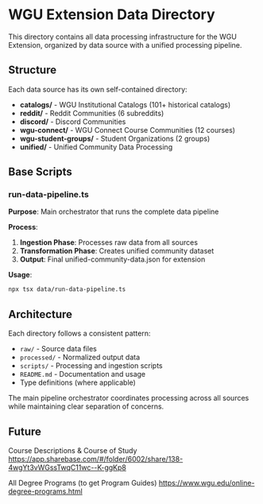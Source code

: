 # WGU Extension Data Directory

This directory contains all data processing infrastructure for the WGU Extension, organized by data source with a unified processing pipeline.

## Structure

Each data source has its own self-contained directory:

- **catalogs/** - WGU Institutional Catalogs (101+ historical catalogs)
- **reddit/** - Reddit Communities (6 subreddits) 
- **discord/** - Discord Communities
- **wgu-connect/** - WGU Connect Course Communities (12 courses)
- **wgu-student-groups/** - Student Organizations (2 groups)
- **unified/** - Unified Community Data Processing

## Base Scripts

### run-data-pipeline.ts
**Purpose**: Main orchestrator that runs the complete data pipeline

**Process**:
1. **Ingestion Phase**: Processes raw data from all sources
2. **Transformation Phase**: Creates unified community dataset
3. **Output**: Final unified-community-data.json for extension

**Usage**:
```bash
npx tsx data/run-data-pipeline.ts
```

## Architecture

Each directory follows a consistent pattern:
- `raw/` - Source data files
- `processed/` - Normalized output data  
- `scripts/` - Processing and ingestion scripts
- `README.md` - Documentation and usage
- Type definitions (where applicable)

The main pipeline orchestrator coordinates processing across all sources while maintaining clear separation of concerns.

## Future

Course Descriptions & Course of Study
https://app.sharebase.com/#/folder/6002/share/138-4wgYt3vWGssTwqC11wc--K-ggKp8

All Degree Programs (to get Program Guides)
https://www.wgu.edu/online-degree-programs.html
